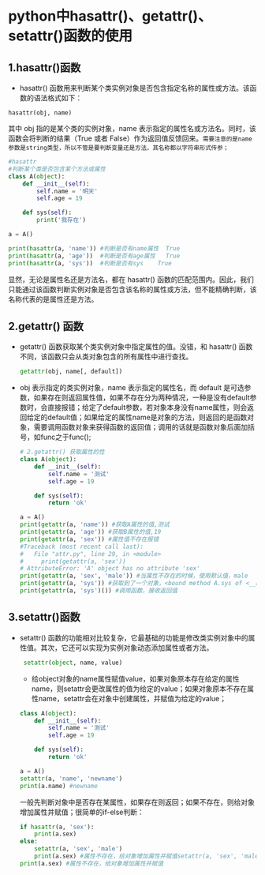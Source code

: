 # python中hasattr()、getattr()、setattr()函数的使用

## 1.hasattr()函数

+ hasattr() 函数用来判断某个类实例对象是否包含指定名称的属性或方法。该函数的语法格式如下：

```pytho
hasattr(obj, name)
```

其中 obj 指的是某个类的实例对象，name 表示指定的属性名或方法名。同时，该函数会将判断的结果（True 或者 False）作为返回值反馈回来。`需要注意的是name参数是string类型，所以不管是要判断变量还是方法，其名称都以字符串形式传参；`

```python
#hasattr
#判断某个类是否包含某个方法或属性
class A(object):
    def __init__(self):
        self.name = '明天'
        self.age = 19

    def sys(self):
        print('我存在')

a = A()

print(hasattr(a, 'name')) #判断是否有name属性  True
print(hasattr(a, 'age'))  #判断是否有age属性   True
print(hasattr(a, 'sys'))  #判断是否有sys    True
```

显然，无论是属性名还是方法名，都在 hasattr() 函数的匹配范围内。因此，我们只能通过该函数判断实例对象是否包含该名称的属性或方法，但不能精确判断，该名称代表的是属性还是方法。

## 2.getattr() 函数

+ getattr() 函数获取某个类实例对象中指定属性的值。没错，和 hasattr() 函数不同，该函数只会从类对象包含的所有属性中进行查找。

  ```python
  getattr(obj, name[, default])
  ```

+ obj 表示指定的类实例对象，name 表示指定的属性名，而 default  是可选参数，如果存在则返回属性值，如果不存在分为两种情况，一种是没有default参数时，会直接报错；给定了default参数，若对象本身没有name属性，则会返回给定的default值；如果给定的属性name是对象的方法，则返回的是函数对象，需要调用函数对象来获得函数的返回值；调用的话就是函数对象后面加括号，如func之于func();

  ```python
  # 2.getattr() 获取属性的性
  class A(object):
      def __init__(self):
          self.name = '测试'
          self.age = 19
  
      def sys(self):
          return 'ok'
  
  a = A()
  print(getattr(a, 'name')) #获取A属性的值,测试
  print(getattr(a, 'age')) #获取B属性的值,19
  print(getattr(a, 'sex')) #属性值不存在报错
  #Traceback (most recent call last):
  #   File "attr.py", line 29, in <module>
  #     print(getattr(a, 'sex'))
  # AttributeError: 'A' object has no attribute 'sex'
  print(getattr(a, 'sex', 'male')) #当属性不存在的时候，使用默认值，male
  print(getattr(a, 'sys')) #获取到了一个对象，<bound method A.sys of <__main__.A object at 0x7fa511d09668>>
  print(getattr(a, 'sys')()) #调用函数，接收返回值
  ```

## 3.setattr()函数

+ setattr() 函数的功能相对比较复杂，它最基础的功能是修改类实例对象中的属性值。其次，它还可以实现为实例对象动态添加属性或者方法。

  ```python
   setattr(object, name, value)
  ```

  + 给object对象的name属性赋值value，如果对象原本存在给定的属性name，则setattr会更改属性的值为给定的value；如果对象原本不存在属性name，setattr会在对象中创建属性，并赋值为给定的value；

  ```python
  class A(object):
      def __init__(self):
          self.name = '测试'
          self.age = 19
  
      def sys(self):
          return 'ok'
  
  a = A()
  setattr(a, 'name', 'newname')
  print(a.name) #newname
  ```

  一般先判断对象中是否存在某属性，如果存在则返回；如果不存在，则给对象增加属性并赋值；很简单的if-else判断：

  ```python
  if hasattr(a, 'sex'):
      print(a.sex)
  else:
      setattr(a, 'sex', 'male')
      print(a.sex) #属性不存在，给对象增加属性并赋值setattr(a, 'sex', 'male')
  print(a.sex) #属性不存在，给对象增加属性并赋值
  ```

  